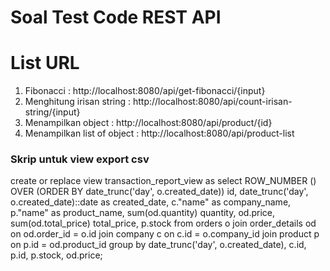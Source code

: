 # Soal Test Code REST API
# List URL
1. Fibonacci : http://localhost:8080/api/get-fibonacci/{input}
2. Menghitung irisan string : http://localhost:8080/api/count-irisan-string/{input}
3. Menampilkan object : http://localhost:8080/api/product/{id}
4. Menampilkan list of object : http://localhost:8080/api/product-list


### Skrip untuk view export csv
create or replace view transaction_report_view as
select
	ROW_NUMBER () OVER (ORDER BY date_trunc('day', o.created_date)) id, 
	date_trunc('day', o.created_date)::date as created_date,
	c."name" as company_name,
	p."name" as product_name,
	sum(od.quantity) quantity,
	od.price,
	sum(od.total_price) total_price,
	p.stock
from orders o
join order_details od 
on od.order_id = o.id
join company c
on c.id = o.company_id
join product p 
on p.id = od.product_id
group by date_trunc('day', o.created_date), c.id, p.id, p.stock, od.price;
